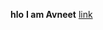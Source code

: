 **hlo**
**I am Avneet**
[link](https://www.instagram.com/avneet_ramgarhia__?igsh=MWk0NGlmY2ZvdXdwZA==)
